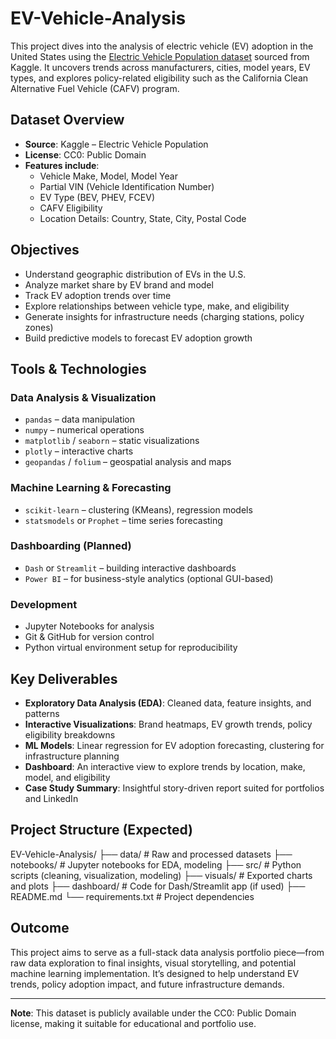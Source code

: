# EV-Vehicle-Analysis

This project dives into the analysis of electric vehicle (EV) adoption in the United States using the [Electric Vehicle Population dataset](https://www.kaggle.com/datasets/ricardobj/electric-vehicle-population) sourced from Kaggle. It uncovers trends across manufacturers, cities, model years, EV types, and explores policy-related eligibility such as the California Clean Alternative Fuel Vehicle (CAFV) program.

## Dataset Overview

- **Source**: Kaggle – Electric Vehicle Population  
- **License**: CC0: Public Domain  
- **Features include**:
  - Vehicle Make, Model, Model Year
  - Partial VIN (Vehicle Identification Number)
  - EV Type (BEV, PHEV, FCEV)
  - CAFV Eligibility
  - Location Details: Country, State, City, Postal Code

## Objectives

- Understand geographic distribution of EVs in the U.S.
- Analyze market share by EV brand and model
- Track EV adoption trends over time
- Explore relationships between vehicle type, make, and eligibility
- Generate insights for infrastructure needs (charging stations, policy zones)
- Build predictive models to forecast EV adoption growth

## Tools & Technologies

### Data Analysis & Visualization
- `pandas` – data manipulation
- `numpy` – numerical operations
- `matplotlib` / `seaborn` – static visualizations
- `plotly` – interactive charts
- `geopandas` / `folium` – geospatial analysis and maps

### Machine Learning & Forecasting
- `scikit-learn` – clustering (KMeans), regression models
- `statsmodels` or `Prophet` – time series forecasting

### Dashboarding (Planned)
- `Dash` or `Streamlit` – building interactive dashboards
- `Power BI` – for business-style analytics (optional GUI-based)

### Development
- Jupyter Notebooks for analysis
- Git & GitHub for version control
- Python virtual environment setup for reproducibility

## Key Deliverables

- **Exploratory Data Analysis (EDA)**: Cleaned data, feature insights, and patterns
- **Interactive Visualizations**: Brand heatmaps, EV growth trends, policy eligibility breakdowns
- **ML Models**: Linear regression for EV adoption forecasting, clustering for infrastructure planning
- **Dashboard**: An interactive view to explore trends by location, make, model, and eligibility
- **Case Study Summary**: Insightful story-driven report suited for portfolios and LinkedIn

## Project Structure (Expected)


EV-Vehicle-Analysis/
├── data/ # Raw and processed datasets
├── notebooks/ # Jupyter notebooks for EDA, modeling
├── src/ # Python scripts (cleaning, visualization, modeling)
├── visuals/ # Exported charts and plots
├── dashboard/ # Code for Dash/Streamlit app (if used)
├── README.md
└── requirements.txt # Project dependencies


## Outcome

This project aims to serve as a full-stack data analysis portfolio piece—from raw data exploration to final insights, visual storytelling, and potential machine learning implementation. It’s designed to help understand EV trends, policy adoption impact, and future infrastructure demands.

---

**Note**: This dataset is publicly available under the CC0: Public Domain license, making it suitable for educational and portfolio use.